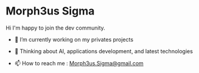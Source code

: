 # Morph3us Sigma

Hi I'm happy to join the dev community.

- 🔭 I’m currently working on my privates projects

- 🤔 Thinking about AI, applications development, and latest technologies

- 📫 How to reach me : Morph3us.Sigma@gmail.com

<!--
**Morpheus-Sigma/Morpheus-Sigma** is a ✨ _special_ ✨ repository because its `README.md` (this file) appears on your GitHub profile.

Here are some ideas to get you started:

- 🔭 I’m currently working on ...
- 🌱 I’m currently learning ...
- 👯 I’m looking to collaborate on ...
- 🤔 I’m looking for help with ...
- 💬 Ask me about ...
- 📫 How to reach me: ...
- 😄 Pronouns: ...
- ⚡ Fun fact: ...



# Basic writing and formatting syntax
## Create sophisticated formatting for your prose and code on GitHub with simple syntax.
source : https://docs.github.com/en/get-started/writing-on-github/getting-started-with-writing-and-formatting-on-github/basic-writing-and-formatting-syntax

### Comments
<!-- Début des commentaires ...
Commentaires ...
Fin des commentaires --> 
<!--
### Headings
To create a heading, add 1 to 6 # symbols before your heading text. The number of # you use will determine the hierarchy level and typeface size of the heading.
# A first-level heading
## A second-level heading
### A third-level heading
etc...
When you use two or more headings, GitHub automatically generates a table of contents that you can access by clicking  within the file header.
Each heading title is listed in the table of contents and you can click a title to navigate to the selected section.

### Styling text
You can indicate emphasis with bold, italic, strikethrough, subscript, or superscript text in comment fields and .md files.

Bold	** ** or __ __	Ctrl+B (Windows/Linux)	**This is bold text**
Italic	* * or _ _     	Ctrl+I (Windows/Linux)	_This text is italicized_
Strikethrough	~~ ~~	None	~~This was mistaken text~~
Bold and nested italic	** ** and _ _	None	**This text is _extremely_ important**
All bold and italic	*** ***	None	***All this text is important***
Subscript	<sub> </sub>	None	This is a <sub>subscript</sub> text
Superscript	<sup> </sup>	None	This is a <sup>superscript</sup> text
Underline	<ins> </ins>	None	This is an <ins>underlined</ins> text

### Quoting text
You can quote text with a >.
Text that is not a quote
> Text that is a quote
Quoted text is indented, with a different type color.
When viewing a conversation, you can automatically quote text in a comment by highlighting the text, then typing R. You can quote an entire comment by clicking ···, then Quote reply.
-->
